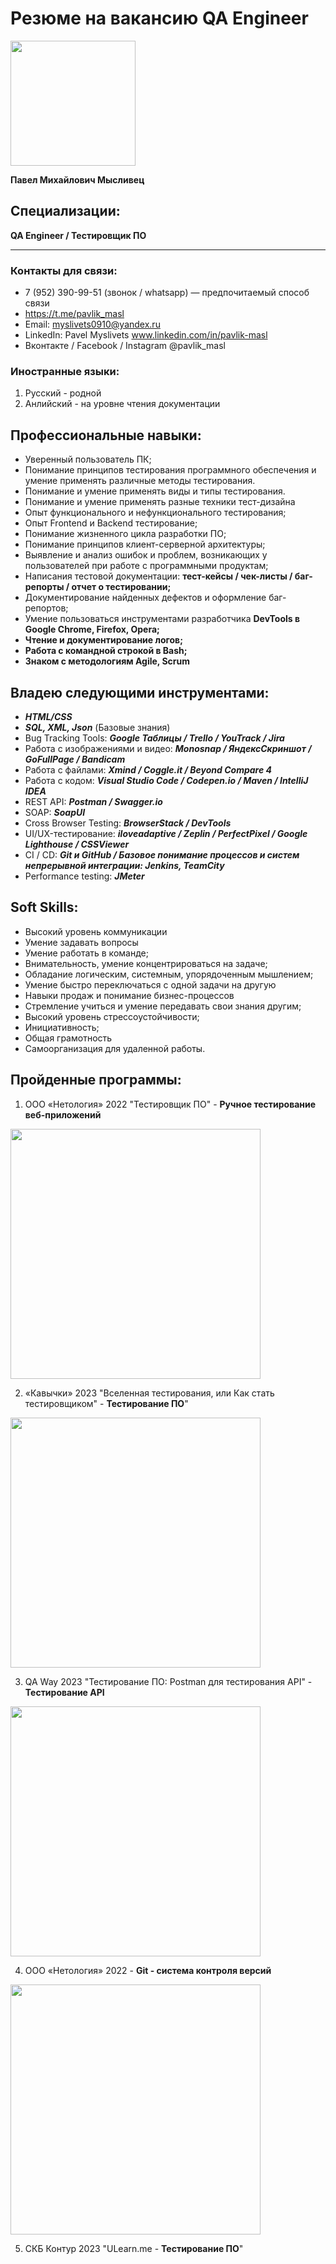 # Резюме на вакансию  QA Engineer 
<img src="https://user-images.githubusercontent.com/122479950/221151694-71c9199b-257b-4a7e-9efd-3acea36638c7.JPG" width="200" />

**Павел Михайлович Мысливец**

## Специализации:
__QA Engineer / Тестировщик ПО__

*** 
### Контакты для связи:
 - 7 (952) 390-99-51 (звонок / whatsapp)  — предпочитаемый способ связи
 - https://t.me/pavlik_masl
 - Email: myslivets0910@yandex.ru
 - LinkedIn: Pavel Myslivets www.linkedin.com/in/pavlik-masl
 - Вконтакте / Facebook / Instagram @pavlik_masl

### Иностранные языки:
1. Русский - родной
2. Анлийский  - на уровне чтения документации

## Профессиональные навыки:
- Уверенный пользователь ПК;
- Понимание принципов тестирования программного
обеспечения и умение применять различные методы тестирования.
- Понимание и умение применять виды и типы тестирования.
- Понимание и умение применять разные техники тест-дизайна
- Опыт функционального и нефункционального тестирования;
- Опыт Frontend и Backend тестирование;
- Понимание жизненного цикла разработки ПО;
- Понимание принципов клиент-серверной архитектуры;
- Выявление и анализ ошибок и проблем, возникающих у пользователей при работе с программными продуктам;
- Написания тестовой документации:
**тест-кейсы / чек-листы / баг-репорты / отчет о тестировании;**
- Документирование найденных дефектов и оформление баг-репортов;
- Умение пользоваться инструментами разработчика **DevTools в Google Chrome, Firefox, Opera;**
- **Чтение и документирование логов;**
- **Работа с командной строкой в Bash;**
- **Знаком с методологиям Agile, Scrum**

## Владею следующими инструментами:
- ***HTML/CSS*** 
- ***SQL, XML, Json***  (Базовые знания)
- Bug Tracking Tools: ***Google Таблицы / Trello / YouTrack / Jira***
- Работа с изображениями и видео: ***Monosnap / ЯндексСкриншот / GoFullPage / Bandicam***
- Работа с файлами: ***Xmind / Сoggle.it / Beyond Compare 4***
- Работа с кодом: ***Visual Studio Code / Сodepen.io / Maven / IntelliJ IDEA***
- REST API: ***Postman / Swagger.io***
- SOAP: ***SoapUI***
- Cross Browser Testing: ***BrowserStack / DevTools***
- UI/UX-тестирование: ***iloveadaptive / Zeplin / PerfectPixel / Google Lighthouse / CSSViewer***
- СI / CD: ***Git и GitHub / Базовое понимание процессов и систем непрерывной интеграции: Jenkins, TeamCity***
- Performance testing: ***JMeter***

## Soft Skills:
- Высокий уровень коммуникации
- Умение задавать вопросы
- Умение работать в команде;
- Внимательность, умение концентрироваться на задаче;
- Обладание логическим, системным, упорядоченным мышлением;
- Умение быстро переключаться с одной задачи на другую
- Навыки продаж и понимание бизнес-процессов
- Стремление учиться и умение передавать свои знания другим;
- Высокий уровень стрессоустойчивости;
- Инициативность;
- Общая грамотность
- Самоорганизация для удаленной работы.

## Пройденные программы:
1. ООО «Нетология» 2022 "Тестировщик ПО" - **Ручное тестирование веб-приложений**
<img src="https://github.com/myslivets0910/portfolio/assets/122479950/5c296c26-b93e-4d41-9207-8ff328ebabde" width="400" />

2. «Кавычки» 2023 "Вселенная тестирования, или Как стать тестировщиком" - **Тестирование ПО**"
<img src="https://github.com/myslivets0910/portfolio/assets/122479950/d8855325-7cef-46d2-8eb2-9aa0b9a940aa" width="400" />

3. QA Way 2023 "Тестирование ПО: Postman для тестирования API" - **Тестирование API**
<img src="https://github.com/myslivets0910/portfolio/assets/122479950/5eb247f3-8c86-486c-ab0e-1859272506ce" width="400" />

4. ООО «Нетология» 2022  - **Git - система контроля версий**
<img src="https://github.com/myslivets0910/portfolio/assets/122479950/cc71f2d1-e20d-453e-859d-2c266802840d" width="400" />

5. СКБ Контур 2023 "ULearn.me - **Тестирование ПО**"


